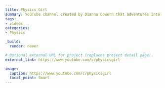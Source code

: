 ```yaml
---
title: Physics Girl
summary: YouTube channel created by Dianna Cowern that adventures into the physical sciences with experiments, demonstrations, and cool new discoveries.
tags:
- videos
categories: 
- Physics

_build:
  render: never

# Optional external URL for project (replaces project detail page).
external_link: https://www.youtube.com/c/physicsgirl

image:
  caption: https://www.youtube.com/c/physicsgirl
  focal_point: Smart
---
```

